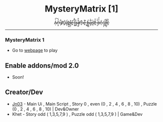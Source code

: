 <h1 align="center">MysteryMatrix [1]</h1>

<p align="center">A̵͎͑̀͠n̴̩̭̾̉̕ ̴͕̅̉ṕ̷̬͝ṷ̵̋̇͘ẓ̸̝͛́ż̶̳͎̪l̴̛͉̼̩̇é̵͍̚ ̷̨͓̒̿̊g̶̻̈̋ą̸͖̜́̐̐m̷̟͌e̶͈̍͊̚ ̶͚͇͘b̶̦͇̺̎a̵̺̦̿̀s̵̛͈̜̈̀e̶͈͊͑̽ ̶̖̱͑̆̈ö̶̩́̈́́n̵̩̋̇ ̴̨̓ͅͅc̸͙̘̈̈́į̶̛̺̮̃̆c̷̼̆͐̏</p>
<p align="center"
<img src="placeholder"/> </a> 
</p>


---


### MysteryMatrix 1

- Go to [webpage](b4b53ce7-8003-4c14-9aaa-042d5ffd290d.id.repl.co) to play

## Enable addons/mod 2.0
 
 - Soon!

## Creator/Dev

- [Jn03](https://github.com/JNDEV03) - Main Ui , Main Script , Story 0 , even  (0 , 2 , 4 , 6 , 8 , 10) , Puzzle (0 , 2 , 4 , 6 , 8 , 10) | Dev&Owner
- Khet - Story odd ( 1,3,5,7,9 ) , Puzzle odd ( 1,3,5,7,9 ) | Game&Dev
